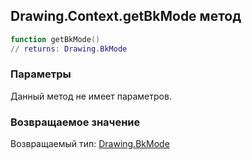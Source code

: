 ## Drawing.Context.getBkMode метод


```lua
function getBkMode()
// returns: Drawing.BkMode
```


### Параметры

Данный метод не имеет параметров.

### Возвращаемое значение

Возвращаемый тип: [Drawing.BkMode](../../Drawing/BkMode.md)

